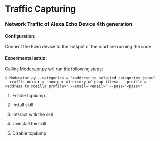 # Traffic Capturing
### Network Traffic of Alexa Echo Device 4th generation

#### Configuration: 
Connect the Echo device to the hotspot of the machine running the code

#### Experimental setup: 
Calling Moderator.py will run the following steps:

```
$ Moderator.py --categories = "<address to selected_categories.json>" --traffic_output = "<output directory of pcap files>" --profile = "<address to Mozilla profile>" --email="<email>" --pass="<pass>"
```

1) Enable tcpdump 

2) Install skill

3) Interact with the skill

4) Uninstall the skill

5) Disable tcpdump


